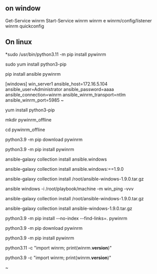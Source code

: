 ## on window
Get-Service winrm
Start-Service winrm
winrm e winrm/config/listener
winrm quickconfig



## On linux
*sudo /usr/bin/python3.11 -m pip install pywinrm





sudo yum install python3-pip

pip install ansible pywinrm



[windows]
win_server1 ansible_host=172.16.5.104 ansible_user=Administrator ansible_password=aaaa ansible_connection=winrm ansible_winrm_transport=ntlm ansible_winrm_port=5985
~                          



yum install python3-pip


mkdir pywinrm_offline


cd pywinrm_offline


python3.9 -m pip download pywinrm




python3.9 -m pip install pywinrm


ansible-galaxy collection install ansible.windows


ansible-galaxy collection install ansible.windows:==1.9.0


ansible-galaxy collection install /root/ansible-windows-1.9.0.tar.gz


ansible windows -i /root/playbook/machine -m win_ping -vvv



ansible-galaxy collection install /root/ansible-windows-1.9.0.tar.gz


ansible-galaxy collection install ansible-windows-1.9.0.tar.gz






python3.9 -m pip install --no-index --find-links=. pywinrm




python3.9 -m pip download pywinrm


python3.9 -m pip install pywinrm



python3.11 -c "import winrm; print(winrm.__version__)"


python3.9 -c "import winrm; print(winrm.__version__)"





~                
